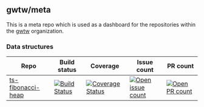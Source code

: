 ## gwtw/meta

This is a meta repo which is used as a dashboard for the repositories within the [gwtw](https://github.com/gwtw) organization.

### Data structures

| Repo | Build status | Coverage | Issue count | PR count
|---|---|---|---|---
| [ts-fibonacci-heap](https://github.com/gwtw/ts-fibonacci-heap) | [![Build Status](https://api.travis-ci.org/gwtw/ts-fibonacci-heap.svg?branch=master)](http://travis-ci.org/gwtw/ts-fibonacci-heap) | [![Coverage Status](https://coveralls.io/repos/github/gwtw/ts-fibonacci-heap/badge.svg?branch=master)](https://coveralls.io/github/gwtw/ts-fibonacci-heap?branch=master) | [![Open issue count](https://img.shields.io/github/issues-raw/gwtw/ts-fibonacci-heap.svg)](https://github.com/gwtw/ts-fibonacci-heap/issues) | [![Open PR count](https://img.shields.io/github/issues-pr-raw/gwtw/ts-fibonacci-heap.svg)](https://github.com/gwtw/ts-fibonacci-heap/pulls)
